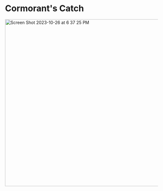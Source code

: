# Cormorant's Catch

<img width="551" alt="Screen Shot 2023-10-26 at 6 37 25 PM" src="https://github.com/saskiavhof/Cormorant-s-Catch/assets/121727706/4c4aa840-1dcc-469e-85df-631053f5207b">
